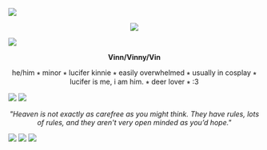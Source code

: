 ![](https://64.media.tumblr.com/178826b3dc477ba2d9654996732787ee/f14a73274c031125-7b/s2048x3072/5e3e436b8a535877f6d59af8523ec96444a9e911.pnj)
<div align="center">
  <img src="https://64.media.tumblr.com/d35109ead6fa5ee7eafae49e31d88e95/d87ad47082fe3c51-0b/s540x810/8e081d9cb3eb032118492ce4455e5083de2add3c.gifv">
</div>

![](https://64.media.tumblr.com/2077065e303e11d3d03dcb208c539fa7/94bb6a3f9633dfc4-e8/s2048x3072/e766fb400463c5c643a0b43f74255ddee92d435a.pnj)
<p align="center"><B>Vinn/Vinny/Vin</B></p>
<p align="center">he/him ⭒ minor ⭒ lucifer kinnie ⭒ easily overwhelmed ⭒ usually in cosplay ⭒ lucifer is me, i am him. ⭒ deer lover ⭒ :3</p>

![](https://64.media.tumblr.com/2077065e303e11d3d03dcb208c539fa7/94bb6a3f9633dfc4-e8/s2048x3072/e766fb400463c5c643a0b43f74255ddee92d435a.pnj)
![](https://64.media.tumblr.com/8abaa3ccacc706798ad61a80cf88f5fb/7c286e68eff1a3e7-1e/s2048x3072/106b7ffbae89b682c84f6970a55bb071940c1418.pnj)

<p align="center"><I>"Heaven is not exactly as carefree as you might think. They have rules, lots of rules, and they aren't very open minded as you’d hope."</I></p>

![](https://64.media.tumblr.com/8abaa3ccacc706798ad61a80cf88f5fb/7c286e68eff1a3e7-1e/s2048x3072/106b7ffbae89b682c84f6970a55bb071940c1418.pnj)
![](https://64.media.tumblr.com/ba2559dbfe38ffcb4daf2179b738c277/c489a7da8d71849c-83/s640x960/e3ee4f3efebdb4d1b937056c7bca61f0ff3691bf.pnj)
![](https://64.media.tumblr.com/e0a9d60111e7dd4e5b4d64010a707dad/72a5fab48a9c5b96-2c/s2048x3072/3fc3909a83d0ef6523fd869a2e065add4f5d34e6.pnj)
<!--
**Vinn-commits/Vinn-commits** is a ✨ _special_ ✨ repository because its `README.md` (this file) appears on your GitHub profile.>
